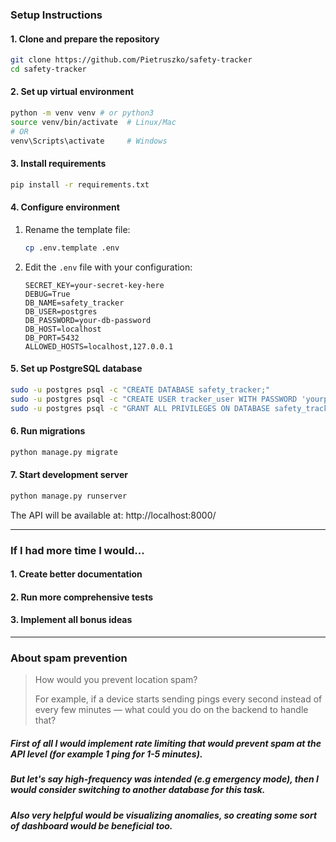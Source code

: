 ### Setup Instructions

#### 1. Clone and prepare the repository
```bash
git clone https://github.com/Pietruszko/safety-tracker
cd safety-tracker
```

#### 2. Set up virtual environment
```bash
python -m venv venv # or python3
source venv/bin/activate  # Linux/Mac
# OR
venv\Scripts\activate     # Windows
```

#### 3. Install requirements
```bash
pip install -r requirements.txt
```

#### 4. Configure environment
1. Rename the template file:
   ```bash
   cp .env.template .env
   ```
2. Edit the `.env` file with your configuration:
   ```
   SECRET_KEY=your-secret-key-here
   DEBUG=True
   DB_NAME=safety_tracker
   DB_USER=postgres
   DB_PASSWORD=your-db-password
   DB_HOST=localhost
   DB_PORT=5432
   ALLOWED_HOSTS=localhost,127.0.0.1
   ```

#### 5. Set up PostgreSQL database
```bash
sudo -u postgres psql -c "CREATE DATABASE safety_tracker;"
sudo -u postgres psql -c "CREATE USER tracker_user WITH PASSWORD 'yourpassword';"
sudo -u postgres psql -c "GRANT ALL PRIVILEGES ON DATABASE safety_tracker TO tracker_user;"
```

#### 6. Run migrations
```bash
python manage.py migrate
```

#### 7. Start development server
```bash
python manage.py runserver
```

The API will be available at: http://localhost:8000/

---

### If I had more time I would...

#### 1. Create better documentation
#### 2. Run more comprehensive tests
#### 3. Implement all bonus ideas

---

### About spam prevention

> How would you prevent location spam?
> 
> 
> For example, if a device starts sending pings every second instead of every few minutes — what could you do on the backend to handle that?

##### First of all I would implement rate limiting that would prevent spam at the API level (for example 1 ping for 1-5 minutes).
##### But let's say high-frequency was intended (e.g emergency mode), then I would consider switching to another database for this task.
##### Also very helpful would be visualizing anomalies, so creating some sort of dashboard would be beneficial too.

